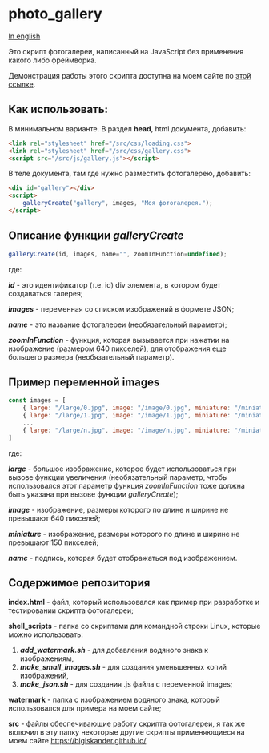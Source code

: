 # photo_gallery

[In english](README_ENG.md)

Это скрипт фотогалереи, написанный на JavaScript без применения какого либо фреймворка.

Демонстрация работы этого скрипта доступна на моем сайте по [этой ссылке](https://bigiskander.github.io/galleryscript).

## Как использовать:

В минимальном варианте. В раздел **head**, html документа, добавить:

```html
<link rel="stylesheet" href="/src/css/loading.css">
<link rel="stylesheet" href="/src/css/gallery.css">
<script src="/src/js/gallery.js"></script>
```

В теле документа, там где нужно разместить фотогалерею, добавить:

```html
<div id="gallery"></div>
<script>
    galleryCreate("gallery", images, "Моя фотогалерея.");
</script>
```

## Описание функции *galleryCreate*

```javascript
galleryCreate(id, images, name="", zoomInFunction=undefined);
```

где:

***id*** - это идентификатор (т.е. id) div элемента, в котором будет создаваться галерея;

***images*** - переменная со списком изображений в формете JSON;

***name*** - это название фотогалереи (необязательный параметр);

***zoomInFunction*** - функция, которая вызывается при нажатии на изображение (размером 640 пикселей), для отображения еще большего размера (необязательный параметр).

## Пример переменной images

```javascript
const images = [
    { large: "/large/0.jpg", image: "/image/0.jpg", miniature: "/miniature/0.jpg", name: "Image 0." },
    { large: "/large/1.jpg", image: "/image/1.jpg", miniature: "/miniature/1.jpg", name: "Image 1." },
    ...
    { large: "/large/n.jpg", image: "/image/n.jpg", miniature: "/miniature/n.jpg", name: "Image n." }
]
```

где: 

***large*** - большое изображение, которое будет использоваться при вызове функции увеличения (необязательный параметр, чтобы использовался этот параметр функция *zoomInFunction* тоже должна быть указана при вызове функции *galleryCreate*);

***image*** - изображение, размеры которого по длине и ширине не превышают 640 пикселей;

***miniature*** - изображение, размеры которого по длине и ширине не превышают 150 пикселей;

***name*** - подпись, которая будет отображаться под изображением.

## Содержимое репозитория

**index.html** - файл, который использовался как пример при разработке и тестировании скрипта фотогалереи;

**shell_scripts** - папка со скриптами для командной строки Linux, которые можно использовать: 

1) ***add_watermark.sh*** - для добавления водяного знака к изображениям,
2) ***make_small_images.sh*** - для создания уменьшенных копий изображений,
3) ***make_json.sh*** - для создания .js файла с переменной images;

**watermark** - папка с изображением водяного знака, который использовался для примера на моем сайте;

**src** - файлы обеспечивающие работу скрипта фотогалереи, я так же включил в эту папку некоторые другие скрипты применяющиеся на моем сайте https://bigiskander.github.io/
